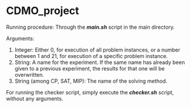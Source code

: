 # CDMO_project

Running procedure: Through the _**main.sh**_ script in the main directory.

Arguments:

1. Integer: Either 0, for execution of all problem instances, or a number between 1 and 21, for execution of a specific problem instance.
2. String: A name for the experiment. If the same name has already been given to a previous experiment, the results for that one will be overwritten.
3. String (among CP, SAT, MIP): The name of the solving method.

For running the checker script, simply execute the _**checker.sh**_ script, without any arguments.
